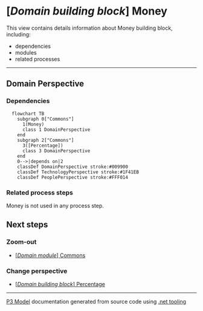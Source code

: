 ﻿
# [*Domain building block*] Money

This view contains details information about Money building block, including:
- dependencies
- modules
- related processes  

---



## Domain Perspective


### Dependencies

```mermaid
  flowchart TB
    subgraph 0["Commons"]
      1(Money)
      class 1 DomainPerspective
    end
    subgraph 2["Commons"]
      3([Percentage])
      class 3 DomainPerspective
    end
    0-->|depends on|2
    classDef DomainPerspective stroke:#009900
    classDef TechnologyPerspective stroke:#1F41EB
    classDef PeoplePerspective stroke:#FFF014
```

### Related process steps

Money is not used in any process step.  

## Next steps


### Zoom-out

- [[*Domain module*] Commons](../../../Modules/Sales/Commons/Commons.md)

### Change perspective

- [[*Domain building block*] Percentage](Percentage.md)

---

[P3 Model](https://github.com/P3-model/P3-model) documentation generated from source code using [.net tooling](https://github.com/P3-model/P3-model-dotnet)